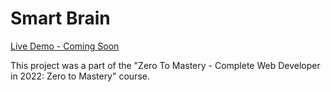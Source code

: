 # Smart Brain
[Live Demo - Coming Soon](https://github.com/uajanth)

This project was a part of the "Zero To Mastery - Complete Web Developer in 2022: Zero to Mastery" course.

